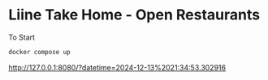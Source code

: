 # Liine Take Home - Open Restaurants

To Start

```bash
docker compose up
```

http://127.0.0.1:8080/?datetime=2024-12-13%2021:34:53.302916
